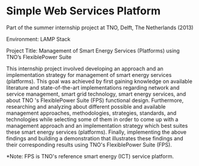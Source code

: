Simple Web Services Platform
======

Part of the summer internship project at TNO, Delft, The Netherlands (2013)

Environment: LAMP Stack

Project Title: Management of Smart Energy Services (Platforms) using TNO’s FlexiblePower Suite

This internship project involved developing an approach and an implementation strategy for management of smart energy services (platforms). This goal was achieved by first gaining knowledge on available literature and state-of-the-art implementations regarding network and service management, smart grid technology, smart energy services, and about TNO 's FlexiblePower Suite (FPS) functional design. Furthermore, researching and analyzing about different possible and available management approaches, methodologies, strategies,  standards, and technologies while selecting some of them in order to come up with a management approach and an implementation strategy which best suites these smart energy services (platforms). Finally, implementing the above findings and building a demonstration that illustrates these findings and their corresponding results using TNO's FlexiblePower Suite (FPS).

*Note: FPS is TNO's reference smart energy (ICT) service platform.
